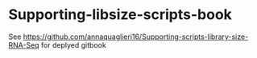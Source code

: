 # Supporting-libsize-scripts-book

See https://github.com/annaquaglieri16/Supporting-scripts-library-size-RNA-Seq for deplyed gitbook
